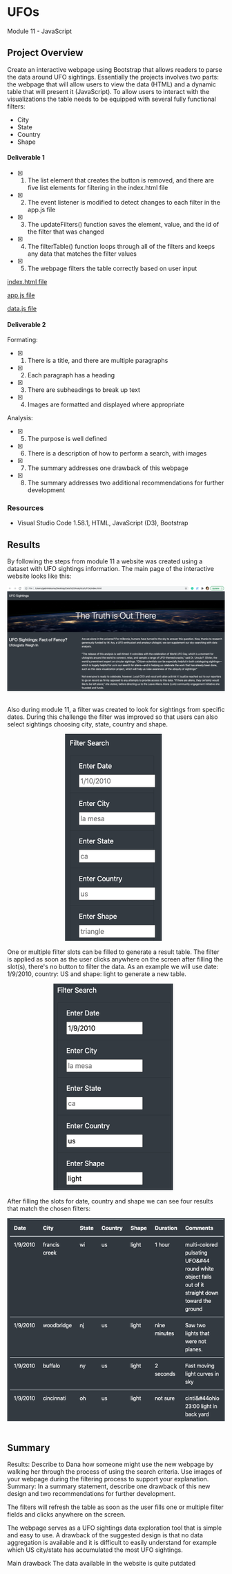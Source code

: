 # UFOs
Module 11 - JavaScript 

## Project Overview

Create an interactive webpage using Bootstrap that allows readers to parse the data around UFO sightings. Essentially the projects involves two parts: the webpage that will allow users to view the data (HTML) and a dynamic table that will present it (JavaScript). To allow users to interact with the visualizations the table needs to be equipped with several fully functional filters: 

- City
- State
- Country
- Shape

#### Deliverable 1
- [x] 1. The list element that creates the button is removed, and there are five list elements for filtering in the index.html file
- [x] 2. The event listener is modified to detect changes to each filter in the app.js file
- [x] 3. The updateFilters() function saves the element, value, and the id of the filter that was changed
- [x] 4. The filterTable() function loops through all of the filters and keeps any data that matches the filter values
- [x] 5. The webpage filters the table correctly based on user input


[index.html file](https://github.com/GabrielaTuma/UFOs/blob/e25be8501417a5885fe98ce2d5ea6f21d4a86642/index.html) 

[app.js file](https://github.com/GabrielaTuma/UFOs/blob/e25be8501417a5885fe98ce2d5ea6f21d4a86642/static/js/app.js) 

[data.js file](https://github.com/GabrielaTuma/UFOs/blob/e25be8501417a5885fe98ce2d5ea6f21d4a86642/static/js/data.js) 


#### Deliverable 2
Formating:
- [x] 1. There is a title, and there are multiple paragraphs
- [x] 2. Each paragraph has a heading
- [x] 3. There are subheadings to break up text
- [x] 4. Images are formatted and displayed where appropriate

Analysis:
- [x] 5. The purpose is well defined
- [x] 6. There is a description of how to perform a search, with images
- [x] 7. The summary addresses one drawback of this webpage
- [x] 8. The summary addresses two additional recommendations for further development


### Resources 

- Visual Studio Code 1.58.1, HTML, JavaScript (D3), Bootstrap


## Results 

By following the steps from module 11 a website was created using a dataset with UFO sightings information. The main page of the interactive website looks like this: 

<p align="center">
<kbd>
  <img src="https://github.com/GabrielaTuma/UFOs/blob/ff8c3bfd092ae4788aaf4ffc7c032b5bba6cd965/Resources/Main%20Page.png">
</kbd>  &nbsp;
</p>

Also during module 11, a filter was created to look for sightings from specific dates. During this challenge the filter was improved so that users can also select sightings choosing city, state, country and shape. 

<p align="center">
<kbd>
  <img src="https://github.com/GabrielaTuma/UFOs/blob/ff8c3bfd092ae4788aaf4ffc7c032b5bba6cd965/Resources/Filter%20Search.png">
</kbd>  &nbsp;
</p>

One or multiple filter slots can be filled to generate a result table. The filter is applied as soon as the user clicks anywhere on the screen after filling the slot(s), there's no button to filter the data. As an example we will use date: 1/9/2010, country: US and shape: light to generate a new table. 

<p align="center">
<kbd>
  <img src="https://github.com/GabrielaTuma/UFOs/blob/ff8c3bfd092ae4788aaf4ffc7c032b5bba6cd965/Resources/Example%20Filter.png">
</kbd>  &nbsp;
</p>

After filling the slots for date, country and shape we can see four results that match the chosen filters:

<p align="center">
<kbd>
  <img src="https://github.com/GabrielaTuma/UFOs/blob/ff8c3bfd092ae4788aaf4ffc7c032b5bba6cd965/Resources/Example%20Table.png">
</kbd>  &nbsp;
</p>



## Summary

Results: Describe to Dana how someone might use the new webpage by walking her through the process of using the search criteria. Use images of your webpage during the filtering process to support your explanation.
Summary: In a summary statement, describe one drawback of this new design and two recommendations for further development.

The filters will refresh the table as soon as the user fills one or multiple filter fields and clicks anywhere on the screen.

The webpage serves as a UFO sightings data exploration tool that is simple and easy to use. A drawback of the suggested design is that no data aggregation is available and it is difficult to easily understand for example which US city/state has accumulated the most UFO sightings.

Main drawback The data available in the website is quite putdated 

